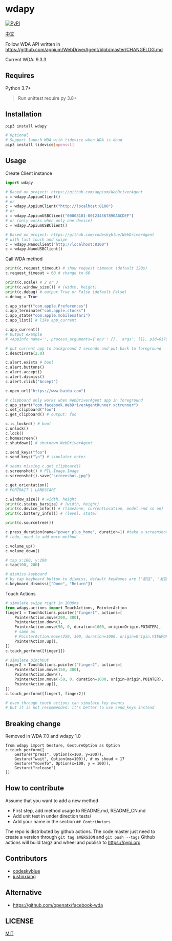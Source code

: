 # wdapy
[![PyPI](https://img.shields.io/pypi/v/wdapy?color=blue)](https://pypi.org/project/wdapy/)

[中文](README_CN.md)

Follow WDA API written in <https://github.com/appium/WebDriverAgent/blob/master/CHANGELOG.md>

Current WDA: 9.3.3

## Requires
Python 3.7+

> Run unittest require py 3.8+

## Installation
```bash
pip3 install wdapy

# Optional
# Support launch WDA with tidevice when WDA is dead
pip3 install tidevice[openssl]
```

## Usage

Create Client instance
```python
import wdapy

# Based on project: https://github.com/appium/WebDriverAgent
c = wdapy.AppiumClient()
# or
c = wdapy.AppiumClient("http://localhost:8100")
# or
c = wdapy.AppiumUSBClient("00008101-001234567890ABCDEF")
# or (only works when only one device)
c = wdapy.AppiumUSBClient()

# Based on project: https://github.com/codeskyblue/WebDriverAgent
# with fast touch and swipe
c = wdapy.NanoClient("http://localhost:8100")
c = wdapy.NanoUSBClient()
```

Call WDA method

```python
print(c.request_timeout) # show request timeout (default 120s)
c.request_timeout = 60 # change to 60

print(c.scale) # 2 or 3
print(c.window_size()) # (width, height)
print(c.debug) # output True or False (default False)
c.debug = True

c.app_start("com.apple.Preferences")
c.app_terminate("com.apple.stocks")
c.app_state("com.apple.mobilesafari")
c.app_list() # like app_current

c.app_current()
# Output example
# <AppInfo name='', process_arguments={'env': {}, 'args': []}, pid=6170, bundle_id='com.netease.SnailReader'>

# put current app to background 2 seconds and put back to foreground
c.deactivate(2.0)

c.alert.exists # bool
c.alert.buttons()
c.alert.accept()
c.alert.dismiss()
c.alert.click("Accept")

c.open_url("https://www.baidu.com")

# clipboard only works when WebDriverAgent app in foreground
c.app_start("com.facebook.WebDriverAgentRunner.xctrunner")
c.set_clipboard("foo")
c.get_clipboard() # output: foo

c.is_locked() # bool
c.unlock()
c.lock()
c.homescreen()
c.shutdown() # shutdown WebDriverAgent

c.send_keys("foo")
c.send_keys("\n") # simulator enter

# seems missing c.get_clipboard()
c.screenshot() # PIL.Image.Image
c.screenshot().save("screenshot.jpg")

c.get_orientation()
# PORTRAIT | LANDSCAPE

c.window_size() # width, height
print(c.status_barsize) # (width, height)
print(c.device_info()) # (timeZone, currentLocation, model and so on)
print(c.battery_info()) # (level, state)

print(c.sourcetree())

c.press_duration(name="power_plus_home", duration=1) #take a screenshot
# todo, need to add more method

c.volume_up()
c.volume_down()

# tap x:100, y:200
c.tap(100, 200)

# dismiss keyboard
# by tap keyboard button to dismiss, default keyNames are ["前往", "发送", "Send", "Done", "Return"]
c.keyboard_dismiss(["Done", "Return"])
```

Touch Actions

```python
# simulate swipe right in 1000ms
from wdapy.actions import TouchActions, PointerAction
finger1 = TouchActions.pointer("finger1", actions=[
    PointerAction.move(200, 300),
    PointerAction.down(),
    PointerAction.move(50, 0, duration=1000, origin=Origin.POINTER),
    # same as
    # PointerAction.move(250, 300, duration=1000, origin=Origin.VIEWPORT),
    PointerAction.up(),
])
c.touch_perform([finger1])

# simulate pinchOut
finger2 = TouchActions.pointer("finger2", actions=[
    PointerAction.move(150, 300),
    PointerAction.down(),
    PointerAction.move(-50, 0, duration=1000, origin=Origin.POINTER),
    PointerAction.up(),
])
c.touch_perform([finger1, finger2])

# even through touch actions can simulate key events
# but it is not recommended, it's better to use send_keys instead
```

## Breaking change

Removed in WDA 7.0 and wdapy 1.0

```
from wdapy import Gesture, GestureOption as Option
c.touch_perform([
    Gesture("press", Option(x=100, y=200)),
    Gesture("wait", Option(ms=100)), # ms shoud > 17
    Gesture("moveTo", Option(x=100, y = 100)),
    Gesture("release")
])
```


## How to contribute
Assume that you want to add a new method

- First step, add method usage to README.md, README_CN.md
- Add unit test in under direction tests/
- Add your name in the section `## Contributors`

The repo is distributed by github actions.
The code master just need to create a version through `git tag $VERSION` and `git push --tags`
Github actions will build targz and wheel and publish to https://pypi.org

## Contributors

- [codeskyblue](https://github.com/codeskyblue)
- [justinxiang](https://github.com/Justin-Xiang)

## Alternative
- https://github.com/openatx/facebook-wda

## LICENSE
[MIT](LICENSE)
